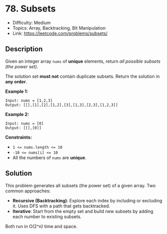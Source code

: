 # 78. Subsets

- Difficulty: Medium
- Topics: Array, Backtracking, Bit Manipulation
- Link: https://leetcode.com/problems/subsets/

## Description

Given an integer array `nums` of **unique** elements, return _all possible subsets (the power set)_.

The solution set **must not** contain duplicate subsets. Return the solution in **any order**.

**Example 1:**

```
Input: nums = [1,2,3]
Output: [[],[1],[2],[1,2],[3],[1,3],[2,3],[1,2,3]]
```

**Example 2:**

```
Input: nums = [0]
Output: [[],[0]]
```

**Constraints:**

- `1 <= nums.length <= 10`
- `-10 <= nums[i] <= 10`
- All the numbers of `nums` are **unique**.

## Solution

This problem generates all subsets (the power set) of a given array. Two common approaches:

- **Recursive (Backtracking)**: Explore each index by including or excluding it. Uses DFS with a path that gets backtracked.
- **Iterative**: Start from the empty set and build new subsets by adding each number to existing subsets.

Both run in O(2^n) time and space.
